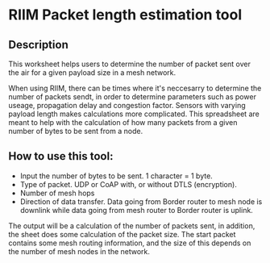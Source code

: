 # RIIM Packet length estimation tool
## Description
This worksheet helps users to determine the number of packet sent over the air for a given payload size in a mesh network. 

When using RIIM, there can be times where it's neccesarry to determine the number of packets sendt, in order to determine parameters such as power useage, propagation delay and congestion factor. Sensors with varying payload length makes calculations more complicated. This spreadsheet are meant to help with the calculation of how many packets from a given number of bytes to be sent from a node. 

## How to use this tool:
- Input the number of bytes to be sent. 1 character = 1 byte.
- Type of packet. UDP or CoAP with, or without DTLS (encryption).
- Number of mesh hops 
- Direction of data transfer. Data going from Border router to mesh node is downlink while data going from mesh router to Border router is  uplink.

The output will be a calculation of the number of packets sent, in addition, the sheet does some calculation of the packet size. 
The start packet contains some mesh routing information, and the size of this depends on the number of mesh nodes in the network.